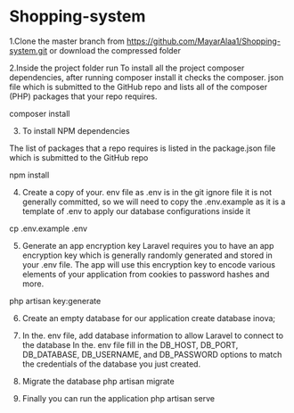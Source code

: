 # Shopping-system
1.Clone the master branch
from https://github.com/MayarAlaa1/Shopping-system.git or download
the compressed folder

2.Inside the project folder run
To install all the project composer dependencies, after running composer install it
checks the composer. json file which is submitted to the GitHub repo and lists all of
the composer (PHP) packages that your repo requires.

composer install

3. To install NPM dependencies

The list of packages that a repo requires is listed in the package.json file which is
submitted to the GitHub repo

npm install

4. Create a copy of your. env file
as .env is in the git ignore file it is not generally committed, so we will need to copy
the .env.example as it is a template of .env to apply our database configurations
inside it

cp .env.example .env

5. Generate an app encryption key
Laravel requires you to have an app encryption key which is generally randomly
generated and stored in your .env file. The app will use this encryption key to encode
various elements of your application from cookies to password hashes and more.

php artisan key:generate

6. Create an empty database for our application
create database inova;

7. In the. env file, add database information to allow Laravel to connect to the database
In the. env file fill in the DB_HOST, DB_PORT, DB_DATABASE, DB_USERNAME, and
DB_PASSWORD options to match the credentials of the database you just created.

8. Migrate the database
php artisan migrate

9. Finally you can run the application
php artisan serve

